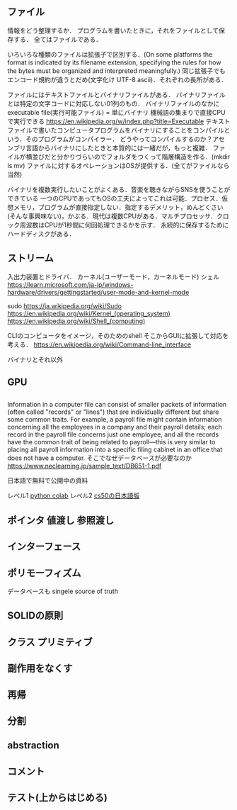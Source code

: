 

## ファイル
情報をどう整理するか．
プログラムを書いたときに，それをファイルとして保存する．
全てはファイルである．

いろいろな種類のファイルは拡張子で区別する．(On some platforms the format is indicated by its filename extension, specifying the rules for how the bytes must be organized and interpreted meaningfully.)
同じ拡張子でもエンコード規約が違うとだめ(文字化け UTF-8 ascii)．それぞれの長所がある．

ファイルにはテキストファイルとバイナリファイルがある．
バイナリファイルとは特定の文字コードに対応しない01列のもの．
バイナリファイルのなかにexecutable file(実行可能ファイル) = 単にバイナリ 機械語の集まりで直接CPUで実行できる https://en.wikipedia.org/w/index.php?title=Executable
テキストファイルで書いたコンピュータプログラムをバイナリにすることをコンパイルという．そのプログラムがコンパイラー．
どうやってコンパイルするのか？アセンブリ言語からバイナリにしたときと本質的には一緒だが，もっと複雑．
ファイルが横並びだと分かりづらいのでフォルダをつくって階層構造を作る．(mkdir ls mv)
ファイルに対するオペレーションはOSが提供する．(全てがファイルなら当然)

バイナリを複数実行したいことがよくある．音楽を聴きながらSNSを使うことができている
一つのCPUであってもOSの工夫によってこれは可能．プロセス．仮想メモリ，プログラムが直接指定しない．指定するデメリット，めんどくさい(そんな事興味ない)，かぶる．現代は複数CPUがある．マルチプロセッサ．クロック周波数はCPUが1秒間に何回処理できるかを示す．
永続的に保存するためにハードディスクがある．

## ストリーム
入出力装置とドライバ．
カーネル(ユーザーモード，カーネルモード)
シェル
https://learn.microsoft.com/ja-jp/windows-hardware/drivers/gettingstarted/user-mode-and-kernel-mode

sudo https://ja.wikipedia.org/wiki/Sudo
https://en.wikipedia.org/wiki/Kernel_(operating_system)
https://en.wikipedia.org/wiki/Shell_(computing)

CLIのコンピュータをイメージ，そのためのshell
そこからGUIに拡張して対応を考える．
https://en.wikipedia.org/wiki/Command-line_interface



バイナリとそれ以外 






## GPU


## 


Information in a computer file can consist of smaller packets of information (often called "records" or "lines") that are individually different but share some common traits. For example, a payroll file might contain information concerning all the employees in a company and their payroll details; each record in the payroll file concerns just one employee, and all the records have the common trait of being related to payroll—this is very similar to placing all payroll information into a specific filing cabinet in an office that does not have a computer. 
そこでなぜデータベースが必要なのか
https://www.neclearning.jp/sample_text/DB651-1.pdf




日本語で無料で公開中の資料

レベル1 
[python colab](https://colab.research.google.com/github/utokyo-ipp/utokyo-ipp.github.io/blob/master/colab/index.ipynb)
レベル2 [cs50の日本語版](https://cs50.jp/)





## ポインタ 値渡し 参照渡し



## インターフェース


## ポリモーフィズム

<!-- 情報科学一般 -->
データベースも
singele source of truth

<!-- OOP -->

## SOLIDの原則




## クラス プリミティブ

<!-- 関数型 -->
## 副作用をなくす

## 再帰

<!-- 良いコード -->
## 分割

## abstraction

## コメント

## テスト(上からはじめる)